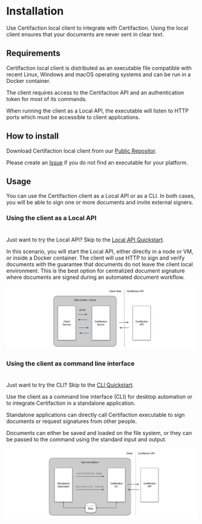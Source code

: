 # Installation

Use Certifaction local client to integrate with Certifaction.
Using the local client ensures that your documents are never sent
in clear text.

## Requirements

Certifaction local client is distributed as an executable file compatible with recent Linux,
Windows and macOS operating systems and can be run in a Docker container.

The client requires access to the Certifaction API and an authentication token for most
of its commands.

When running the client as a Local API, the executable will listen to HTTP ports
which must be accessible to client applications.

## How to install

Download Certifaction local client from our [Public Repositor](https://github.com/certifaction/cli/releases).

Please create an [Issue](https://github.com/certifaction/cli/issues) if you do
not find an executable for your platform.

## Usage

You can use the Certifaction client as a Local API or as a CLI.
In both cases, you will be able to sign one or more documents and invite external
signers.

### Using the client as a Local API

<div class="tip custom-block" style="padding-top: 8px">

Just want to try the Local API? Skip to the [Local API Quickstart](./getting-started-api).

</div>
In this scenario, you will start the Local API, either
directly in a node or VM, or inside a Docker container. The client will use
HTTP to sign and verify documents with the guarantee that documents do not leave
the client local environment. This is the best option for centralized document
signature where documents are signed during an automated document workflow.

![HTTP server mode diagram](/assets/http-server-mode-diagram.svg)

### Using the client as command line interface

<div class="tip custom-block" style="padding-top: 8px">

Just want to try the CLI? Skip to the [CLI Quickstart](./getting-started-cli).

</div>

Use the client as a command line interface (CLI) for desktop automation or to integrate Certifaction
in a standalone application.

Standalone applications can directly call Certifaction executable to sign documents or request
signatures from other people.

Documents can either be saved and loaded on the file system, or they can be passed to the
command using the standard input and output.

![Standalone application diagram](/assets/standalone-application-diagram.svg)
